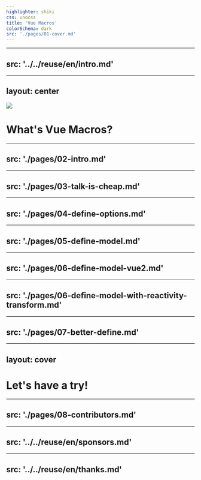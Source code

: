 ```yaml
---
highlighter: shiki
css: unocss
title: 'Vue Macros'
colorSchema: dark
src: './pages/01-cover.md'
---
```


---
src: '../../reuse/en/intro.md'
---

---
layout: center
---

<img src="/logo.svg" class="h-64 ma" />

# What's <VueMacrosTitle inline font-bold>Vue Macros</VueMacrosTitle>?

<div h-20 />

---
src: './pages/02-intro.md'
---

---
src: './pages/03-talk-is-cheap.md'
---

---
src: './pages/04-define-options.md'
---

---
src: './pages/05-define-model.md'
---

---
src: './pages/06-define-model-vue2.md'
---

---
src: './pages/06-define-model-with-reactivity-transform.md'
---

---
src: './pages/07-better-define.md'
---

---
layout: cover
---

# Let's have a try!

---
src: './pages/08-contributors.md'
---

---
src: '../../reuse/en/sponsors.md'
---

---
src: '../../reuse/en/thanks.md'
---
